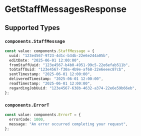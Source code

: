 # GetStaffMessagesResponse


## Supported Types

### `components.StaffMessage`

```typescript
const value: components.StaffMessage = {
  uuid: "123e4567-9723-4d1c-b34b-22e6e244a05b",
  editDate: "2025-06-01 12:00:00",
  fromStaffUuid: "123e4567-b4b0-4951-99c5-22e6efab511b",
  toStaffUuid: "123e4567-f30a-4b9e-af68-22e6eeec87cb",
  sentTimestamp: "2025-06-01 12:00:00",
  deliveredTimestamp: "2025-06-01 12:00:00",
  readTimestamp: "2025-06-01 12:00:00",
  regardingJobUuid: "123e4567-638b-4632-a374-22e6e59b66eb",
};
```

### `components.ErrorT`

```typescript
const value: components.ErrorT = {
  errorCode: 1000,
  message: "An error occurred completing your request",
};
```

